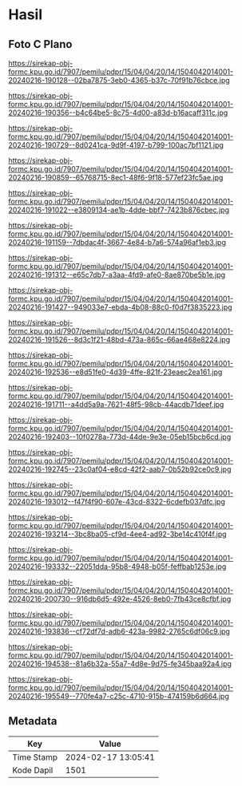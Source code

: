 # Hasil

## Foto C Plano

https://sirekap-obj-formc.kpu.go.id/7907/pemilu/pdpr/15/04/04/20/14/1504042014001-20240216-190128--02ba7875-3eb0-4365-b37c-70f91b76cbce.jpg

https://sirekap-obj-formc.kpu.go.id/7907/pemilu/pdpr/15/04/04/20/14/1504042014001-20240216-190356--b4c64be5-8c75-4d00-a83d-b16acaff311c.jpg

https://sirekap-obj-formc.kpu.go.id/7907/pemilu/pdpr/15/04/04/20/14/1504042014001-20240216-190729--8d0241ca-9d9f-4197-b799-100ac7bf1121.jpg

https://sirekap-obj-formc.kpu.go.id/7907/pemilu/pdpr/15/04/04/20/14/1504042014001-20240216-190859--65768715-8ec1-48f6-9f18-577ef23fc5ae.jpg

https://sirekap-obj-formc.kpu.go.id/7907/pemilu/pdpr/15/04/04/20/14/1504042014001-20240216-191022--e3809134-ae1b-4dde-bbf7-7423b876cbec.jpg

https://sirekap-obj-formc.kpu.go.id/7907/pemilu/pdpr/15/04/04/20/14/1504042014001-20240216-191159--7dbdac4f-3667-4e84-b7a6-574a96af1eb3.jpg

https://sirekap-obj-formc.kpu.go.id/7907/pemilu/pdpr/15/04/04/20/14/1504042014001-20240216-191312--e65c7db7-a3aa-4fd9-afe0-8ae870be5b1e.jpg

https://sirekap-obj-formc.kpu.go.id/7907/pemilu/pdpr/15/04/04/20/14/1504042014001-20240216-191427--949033e7-ebda-4b08-88c0-f0d7f3835223.jpg

https://sirekap-obj-formc.kpu.go.id/7907/pemilu/pdpr/15/04/04/20/14/1504042014001-20240216-191526--8d3c1f21-48bd-473a-865c-66ae468e8224.jpg

https://sirekap-obj-formc.kpu.go.id/7907/pemilu/pdpr/15/04/04/20/14/1504042014001-20240216-192536--e8d51fe0-4d39-4ffe-821f-23eaec2ea161.jpg

https://sirekap-obj-formc.kpu.go.id/7907/pemilu/pdpr/15/04/04/20/14/1504042014001-20240216-191711--a4dd5a9a-7621-48f5-98cb-44acdb71deef.jpg

https://sirekap-obj-formc.kpu.go.id/7907/pemilu/pdpr/15/04/04/20/14/1504042014001-20240216-192403--10f0278a-773d-44de-9e3e-05eb15bcb6cd.jpg

https://sirekap-obj-formc.kpu.go.id/7907/pemilu/pdpr/15/04/04/20/14/1504042014001-20240216-192745--23c0af04-e8cd-42f2-aab7-0b52b92ce0c9.jpg

https://sirekap-obj-formc.kpu.go.id/7907/pemilu/pdpr/15/04/04/20/14/1504042014001-20240216-193012--f47f4f90-607e-43cd-8322-6cdefb037dfc.jpg

https://sirekap-obj-formc.kpu.go.id/7907/pemilu/pdpr/15/04/04/20/14/1504042014001-20240216-193214--3bc8ba05-cf9d-4ee4-ad92-3be14c410f4f.jpg

https://sirekap-obj-formc.kpu.go.id/7907/pemilu/pdpr/15/04/04/20/14/1504042014001-20240216-193332--22051dda-95b8-4948-b05f-feffbab1253e.jpg

https://sirekap-obj-formc.kpu.go.id/7907/pemilu/pdpr/15/04/04/20/14/1504042014001-20240216-200730--916db6d5-492e-4526-8eb0-7fb43ce8cfbf.jpg

https://sirekap-obj-formc.kpu.go.id/7907/pemilu/pdpr/15/04/04/20/14/1504042014001-20240216-193836--cf72df7d-adb6-423a-9982-2765c6df06c9.jpg

https://sirekap-obj-formc.kpu.go.id/7907/pemilu/pdpr/15/04/04/20/14/1504042014001-20240216-194538--81a6b32a-55a7-4d8e-9d75-fe345baa92a4.jpg

https://sirekap-obj-formc.kpu.go.id/7907/pemilu/pdpr/15/04/04/20/14/1504042014001-20240216-195549--770fe4a7-c25c-4710-915b-474159b6d664.jpg


## Metadata

| Key        | Value               |
| ---------- | ------------------- |
| Time Stamp | 2024-02-17 13:05:41 |
| Kode Dapil | 1501                |



